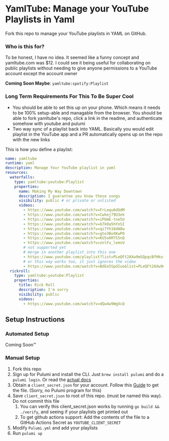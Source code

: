 # YamlTube: Manage your YouTube Playlists in Yaml

Fork this repo to manage your YouTube playlists in YAML on GitHub.

### Who is this for?

To be honest, I have no idea. It seemed like a funny concept and yamltube.com was $12. I could see it being useful for collaborating on public playlists without needing to give anyone permissions to a YouTube account except the account owner

**Coming Soon Maybe**: `yamltube:spotify:Playlist`

### Long Term Requirements For This To Be Super Cool

- You should be able to set this up on your phone. Which means it needs to be 100% setup-able and managable from the browser. You should be able to fork
  yamltube's repo, click a link in the readme, and authenticate somehow with youtube and pulumi
- Two way sync of a playlist back into YAML. Basically you would edit playlist in the YouTube app and a PR automatically opens up on the repo with the new links

This is how you define a playlist:

```yaml
name: yamltube
runtime: yaml
description: Manage Your YouTube playlist in yaml
resources:
  waterfalls:
    type: yamltube:youtube:Playlist
    properties:
      name: Making My Way Downtown
      description: I guarantee you know these songs
      visibility: public # or private or unlisted
      videos:
        - https://www.youtube.com/watch?v=FrLequ6dUdM
        - https://www.youtube.com/watch?v=Cwkej79U3ek
        - https://www.youtube.com/watch?v=iPUmE-tne5U
        - https://www.youtube.com/watch?v=b7k0a5hYnSI
        - https://www.youtube.com/watch?v=qi7Yh16dA0w
        - https://www.youtube.com/watch?v=gte3BoXKwP0
        - https://www.youtube.com/watch?v=KU5o6M7S5nQ
        - https://www.youtube.com/watch?v=znlFu_lemsU
        # not supported yet
        # merge in another playlist into this one
        - https://www.youtube.com/playlist?list=PLeQFt2AXw9mSQpqcBfHkufqpBsS2x4hTD
        # or this way works too, it just ignores the video
        - https://www.youtube.com/watch?v=BdEe5SpdIuo&list=PLeQFt2AXw9mSQpqcBfHkufqpBsS2x4hTD
  rickroll:
    type: yamltube:youtube:Playlist
    properties:
      title: Rick Roll
      description: I'm sorry
      visibility: public
      videos:
        - https://www.youtube.com/watch?v=dQw4w9WgXcQ
```

## Setup Instructions

### Automated Setup

Coming Soon™️

### Manual Setup

1. Fork this repo
1. Sign up for Pulumi and install the CLI. Just `brew install pulumi` and do a `pulumi login`. Or read the [actual docs](https://www.pulumi.com/)
1. Obtain a `client_secret.json` for your account. Follow this [Guide](https://developers.google.com/youtube/v3/guides/auth/server-side-web-apps) to get the file. (Sorry, no Pulumi program for this)
1. Save `client_secret.json` to root of this repo. (must be named this way). Do not commit this file
   1. You can verify this client_secret.json works by running `go build && ./verify`, and seeing if your playlists get printed out
   1. To get github actions support: Add the contents of the file to a GitHub Actions Secret as `YOUTUBE_CLIENT_SECRET`
1. Modify `Pulumi.yml` and add your playlists
1. Run `pulumi up`
